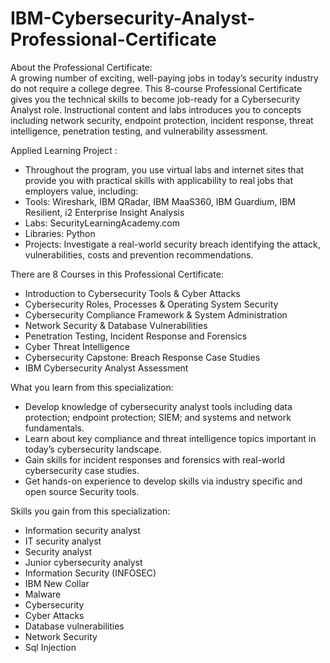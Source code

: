 # IBM-Cybersecurity-Analyst-Professional-Certificate

About the Professional Certificate: <br>
A growing number of exciting, well-paying jobs in today’s security industry do not require a college degree. This 8-course Professional Certificate gives you the technical skills to become job-ready for a Cybersecurity Analyst role. Instructional content and labs introduces you to concepts including network security, endpoint protection, incident response, threat intelligence, penetration testing, and vulnerability assessment.

Applied Learning Project :
- Throughout the program, you use virtual labs and internet sites that provide you with practical skills with applicability to real jobs that employers value, including: 
- Tools: Wireshark, IBM QRadar, IBM MaaS360, IBM Guardium, IBM Resilient, i2 Enterprise Insight Analysis
- Labs: SecurityLearningAcademy.com
- Libraries: Python
- Projects: Investigate a real-world security breach identifying the attack, vulnerabilities, costs and prevention recommendations.

There are 8 Courses in this Professional Certificate:
- Introduction to Cybersecurity Tools & Cyber Attacks
- Cybersecurity Roles, Processes & Operating System Security
- Cybersecurity Compliance Framework & System Administration
- Network Security & Database Vulnerabilities
- Penetration Testing, Incident Response and Forensics
- Cyber Threat Intelligence
- Cybersecurity Capstone: Breach Response Case Studies
- IBM Cybersecurity Analyst Assessment

What you learn from this specialization:
- Develop knowledge of cybersecurity analyst tools including data protection; endpoint protection; SIEM; and systems and network fundamentals.
- Learn about key compliance and threat intelligence topics important in today’s cybersecurity landscape. 
- Gain skills for incident responses and forensics with real-world cybersecurity case studies.
- Get hands-on experience to develop skills via industry specific and open source Security tools.

Skills you gain from this specialization:
- Information security analyst
- IT security analyst
- Security analyst
- Junior cybersecurity analyst
- Information Security (INFOSEC)
- IBM New Collar
- Malware
- Cybersecurity
- Cyber Attacks
- Database vulnerabilities
- Network Security
- Sql Injection
